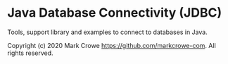 # Java Database Connectivity (JDBC)
Tools, support library and examples to connect to databases in Java.


Copyright (c) 2020 Mark Crowe <https://github.com/markcrowe-com>. All rights reserved.

